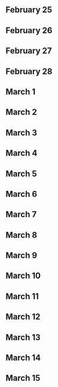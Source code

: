 ## February 25

## February 26

## February 27

## February 28

## March 1

## March 2

## March 3

## March 4

## March 5

## March 6

## March 7

## March 8

## March 9

## March 10

## March 11

## March 12

## March 13

## March 14

## March 15
